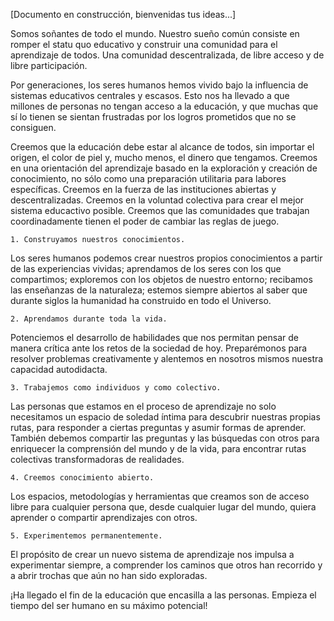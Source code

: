 [Documento en construcción, bienvenidas tus ideas...]

Somos soñantes de todo el mundo. Nuestro sueño común consiste en romper el statu quo educativo y construir una comunidad para el aprendizaje de todos. Una comunidad descentralizada, de libre acceso y de libre participación.

Por generaciones, los seres humanos hemos vivido bajo la influencia de sistemas educativos centrales y escasos. Esto nos ha llevado a que millones de personas no tengan acceso a la educación, y que muchas que sí lo tienen se sientan frustradas por los logros prometidos que no se consiguen.

Creemos que la educación debe estar al alcance de todos, sin importar el origen, el color de piel y, mucho menos, el dinero que tengamos. Creemos en una orientación del aprendizaje basado en la exploración y creación de conocimiento, no sólo como una preparación utilitaria para labores específicas. Creemos en la fuerza de las instituciones abiertas y descentralizadas. Creemos en la voluntad colectiva para crear el mejor sistema educactivo posible. Creemos que las comunidades que trabajan coordinadamente tienen el poder de cambiar las reglas de juego.

    1. Construyamos nuestros conocimientos.
Los seres humanos podemos crear nuestros propios conocimientos a partir de las experiencias vividas; 	aprendamos de los seres con los que compartimos; exploremos con los objetos de nuestro entorno; recibamos las enseñanzas de la naturaleza; estemos siempre abiertos al saber que durante siglos la humanidad ha construido en todo el Universo. 
    
    2. Aprendamos durante toda la vida. 
Potenciemos el desarrollo de habilidades que nos permitan pensar de manera crítica ante los retos de la sociedad de hoy. Preparémonos para resolver problemas creativamente y alentemos en nosotros mismos nuestra capacidad autodidacta.
    
    3. Trabajemos como individuos y como colectivo. 
Las personas que estamos en el proceso de aprendizaje no solo necesitamos un espacio de soledad íntima para descubrir nuestras propias rutas, para responder a ciertas preguntas y asumir formas de aprender. También  debemos compartir las preguntas y las búsquedas con otros para enriquecer la comprensión del mundo y de la vida, para encontrar rutas colectivas transformadoras de realidades.
    
    4. Creemos conocimiento abierto. 
Los espacios, metodologías y herramientas que creamos son de acceso libre para cualquier persona que, desde cualquier lugar del mundo, quiera aprender o compartir aprendizajes con otros.
    
    5. Experimentemos permanentemente. 
El propósito de crear un nuevo sistema de aprendizaje nos impulsa a experimentar siempre, a comprender los caminos que otros han recorrido y a abrir trochas que aún no han sido exploradas.

¡Ha llegado el fin de la educación que encasilla a las personas. Empieza el tiempo del ser humano en su máximo potencial!
